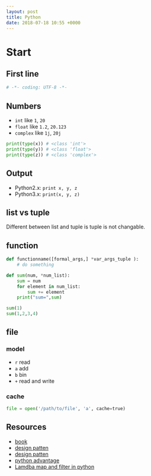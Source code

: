 ```yaml
---
layout: post
title: Python
date: 2018-07-18 10:55 +0000
---
```


# Start

## First line
```python
# -*- coding: UTF-8 -*-
```


## Numbers

* `int` like `1`, `20`
* `float` like `1.2`, `20.123`
* `complex` like `1j`, `20j`

```python
print(type(x)) # <class 'int'>
print(type(y)) # <class 'float'>
print(type(z)) # <class 'complex'>
```

## Output
* Python2.x: `print x, y, z`
* Python3.x: `print(x, y, z)`

## list vs tuple
Different between list and tuple is tuple is not changable.


## function 
```python
def functionname([formal_args,] *var_args_tuple ):
    # do something

def sum(num, *num_list):
    sum = num
    for element in num_list:
        sum += element
    print("sum=",sum)

sum(1)
sum(1,2,3,4)
```


## file
### model
* `r` read
* `a` add
* `b` bin
* `+` read and write

### cache
```python
file = open('/path/to/file', 'a', cache=true)
```


## Resources
* [book](https://download.csdn.net/download/yonghu99999/9799521)
* [design patten](https://blog.csdn.net/ruoyunliufeng/article/details/78302889)
* [design patten](http://blog.jobbole.com/62023/)
* [python advantage](https://eastlakeside.gitbooks.io/interpy-zh/content/decorators/)
* [Lamdba map and filter in python](https://medium.com/@happymishra66/lambda-map-and-filter-in-python-4935f248593)